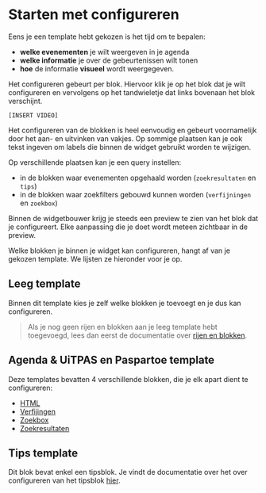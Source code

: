 # Starten met configureren

Eens je een template hebt gekozen is het tijd om te bepalen:

* **welke evenementen** je wilt weergeven in je agenda
* **welke informatie** je over de gebeurtenissen wilt tonen
* **hoe** de informatie **visueel** wordt weergegeven.

Het configureren gebeurt per blok. Hiervoor klik je op het blok dat je wilt configureren en vervolgens op het tandwieletje dat links bovenaan het blok verschijnt. 

`[INSERT VIDEO]`

Het configureren van de blokken is heel eenvoudig en gebeurt voornamelijk door het aan- en uitvinken van vakjes. Op sommige plaatsen kan je ook tekst ingeven om labels die binnen de widget gebruikt worden te wijzigen.

Op verschillende plaatsen kan je een query instellen:
* in de blokken waar evenementen opgehaald worden (`zoekresultaten` en `tips`) 
* in de blokken waar zoekfilters gebouwd kunnen worden (`verfijningen` en `zoekbox`)

Binnen de widgetbouwer krijg je steeds een preview te zien van het blok dat je configureert. Elke aanpassing die je doet wordt meteen zichtbaar in de preview.

Welke blokken je binnen je widget kan configureren, hangt af van je gekozen template. We lijsten ze hieronder voor je op.

## Leeg template

Binnen dit template kies je zelf welke blokken je toevoegt en je dus kan configureren. 

> Als je nog geen rijen en blokken aan je leeg template hebt toegevoegd, lees dan eerst de documentatie over [rijen en blokken](../rijen-en-blokken.md). 

## Agenda & UiTPAS en Paspartoe template

Deze templates bevatten 4 verschillende blokken, die je elk apart dient te configureren:
* [HTML](/html.md)
* [Verfijingen](/verfijningen.md)
* [Zoekbox](/zoekbox.md)
* [Zoekresultaten](/zoekresultaten.md)

## Tips template

Dit blok bevat enkel een tipsblok. Je vindt de documentatie over het over configureren van het tipsblok [hier](/tips.md).
